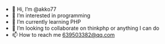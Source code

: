- 👋 Hi, I’m @akko77
- 👀 I’m interested in programming
- 🌱 I’m currently learning PHP
- 💞️ I’m looking to collaborate on thinkphp or anything I can do
- 📫 How to reach me 639503382@qq.com

<!---
akko77/akko77 is a ✨ special ✨ repository because its `README.md` (this file) appears on your GitHub profile.
You can click the Preview link to take a look at your changes.
--->
